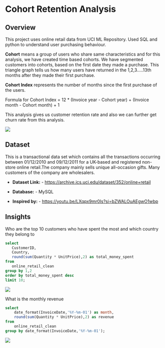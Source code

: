 # Cohort Retention Analysis 

## Overview
This project uses online retail data from UCI ML Repository.
Used SQL and python to understand user purchasing behaviour. 

**Cohort** means a group of users who share same characteristics and for this analysis, we have created time based cohorts. We have segmented customers into cohorts, based on the first date they made a purchase. 
This triangle graph tells us how many users have returned in the 1,2,3.....13th months after they made their first purchase. 

**Cohort Index** represents the number of months since the first purchase of the users. 

Formula for Cohort Index = 12 * (Invoice year - Cohort year) + (Invoice month - Cohort month) + 1

This analysis gives us customer retention rate and also we can further get churn rate from this analysis.

![](https://github.com/sshreya/PortfolioProjects/blob/main/images/Cohort%20Retention%20Analysis/Cohort%20Retention%20Rate.png)

## Dataset
This is a transactional data set which contains all the transactions occurring between 01/12/2010 and 09/12/2011 for a UK-based and registered non-store online retail.The company mainly sells unique all-occasion gifts. Many customers of the company are wholesalers.


- **Dataset Link:** - https://archive.ics.uci.edu/dataset/352/online+retail
- **Database:** - MySQL

- **Inspired by:** - https://youtu.be/LXqpx9mr0Is?si=bZWALOuAEgwO1wbp

## Insights
 Who are the top 10 customers who have spent the most and which country they belong to
 ```sql
select 
	CustomerID,
    Country,
    round(sum(Quantity * UnitPrice),2) as total_money_spent 
from 
	online_retail_clean 
group by 1,2
order by total_money_spent desc 
limit 10;
```
![](https://github.com/sshreya/PortfolioProjects/blob/main/images/Cohort%20Retention%20Analysis/Top%2010%20customers.png)

What is the monthly revenue
```sql
select 
	date_format(InvoiceDate,'%Y-%m-01') as month,
    round(sum(Quantity * UnitPrice),2) as revenue 
from 
	online_retail_clean
group by date_format(InvoiceDate,'%Y-%m-01');
```
![](https://github.com/sshreya/PortfolioProjects/blob/main/images/Cohort%20Retention%20Analysis/monthly%20revenue.png)
 

